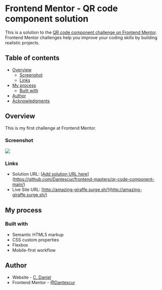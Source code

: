 # Frontend Mentor - QR code component solution

This is a solution to the [QR code component challenge on Frontend Mentor](https://www.frontendmentor.io/challenges/qr-code-component-iux_sIO_H). Frontend Mentor challenges help you improve your coding skills by building realistic projects. 

## Table of contents

- [Overview](#overview)
  - [Screenshot](#screenshot)
  - [Links](#links)
- [My process](#my-process)
  - [Built with](#built-with)
- [Author](#author)
- [Acknowledgments](#acknowledgments)


## Overview

This is my first challenge at Frontend Mentor.
### Screenshot

![](./qr-screenshot.jpg)

### Links

- Solution URL: [[Add solution URL here](https://github.com/Dantescur/frontend-masters/qr-code-component-main/)](https://github.com/Dantescur/frontend-masters/qr-code-component-main/)
- Live Site URL: [http://amazing-giraffe.surge.sh/](http://amazing-giraffe.surge.sh/)

## My process

### Built with

- Semantic HTML5 markup
- CSS custom properties
- Flexbox
- Mobile-first workflow

## Author

- Website - [C. Daniel](https://pers-portf.vercel.app/)
- Frontend Mentor - [@Dantescur](https://www.frontendmentor.io/profile/Dantescur)
